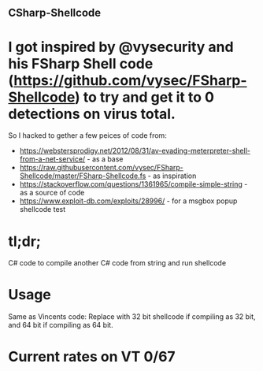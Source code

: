 ## CSharp-Shellcode

# I got inspired by @vysecurity and his FSharp Shell code (https://github.com/vysec/FSharp-Shellcode) to try and get it to 0 detections on virus total.

So I hacked to gether a few peices of code from:
- https://webstersprodigy.net/2012/08/31/av-evading-meterpreter-shell-from-a-net-service/ - as a base
- https://raw.githubusercontent.com/vysec/FSharp-Shellcode/master/FSharp-Shellcode.fs - as inspiration
- https://stackoverflow.com/questions/1361965/compile-simple-string - as a source of code
- https://www.exploit-db.com/exploits/28996/ - for a msgbox popup shellcode test

# tl;dr; 
C# code to compile another C# code from string and run shellcode 

# Usage
Same as Vincents code: Replace with 32 bit shellcode if compiling as 32 bit, and 64 bit if compiling as 64 bit.

# Current rates on VT 0/67
